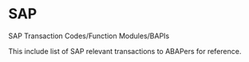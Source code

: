 # SAP
SAP Transaction Codes/Function Modules/BAPIs

This include list of SAP relevant transactions to ABAPers for reference.
